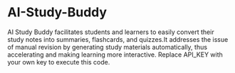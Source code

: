 # AI-Study-Buddy
AI Study Buddy facilitates students and learners to easily convert their study notes into summaries, flashcards, and quizzes.It addresses the issue of manual revision by generating study materials automatically, thus accelerating and making learning more interactive. Replace API_KEY with your own key to execute this code.
